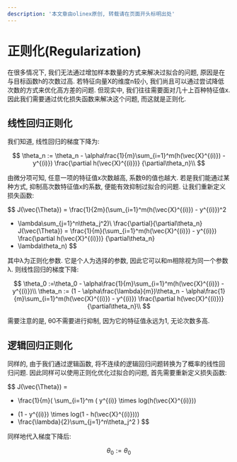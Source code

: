 ```yaml
---
description: '本文章由olinex原创, 转载请在页面开头标明出处'
---
```


# 正则化\(Regularization\)

在很多情况下, 我们无法通过增加样本数量的方式来解决过拟合的问题, 原因是在与目标函数h的次数过高. 若特征向量X的维度n较小, 我们尚且可以通过尝试降低次数的方式来优化高方差的问题. 但现实中, 我们往往需要面对几十上百种特征值x. 因此我们需要通过优化损失函数来解决这个问题, 而这就是正则化.

## 线性回归正则化

我们知道, 线性回归的梯度下降为:

$$
\theta_n := \theta_n - \alpha\frac{1}{m}\sum_{i=1}^m(h(\vec{X}^{(i)}) - y^{(i)})
\frac{\partial h(\vec{X}^{(i)})}
{\partial\theta_n}\\
$$

由微分项可知, 任意一项的特征值x次数越高, 系数θ的值也越大. 若是我们能通过某种方式, 抑制高次数特征值x的系数, 便能有效抑制过拟合的问题. 让我们重新定义损失函数:

$$
J(\vec{\Theta}) = 
\frac{1}{2m}(\sum_{i=1}^m(h(\vec{X}^{(i)}) - y^{(i)})^2
 + \lambda\sum_{j=1}^n\theta_j^2)\\
\frac{\partial}{\partial\theta_n}
J(\vec{\Theta}) = 
\frac{1}{m}(\sum_{i=1}^m(h(\vec{X}^{(i)}) - y^{(i)})
\frac{\partial h(\vec{X}^{(i)})}
{\partial\theta_n}
+ \lambda\theta_n)
$$

其中λ为正则化参数. 它是个人为选择的参数, 因此它可以和m相除视为同一个参数λ. 则线性回归的梯度下降:

$$
\theta_0 :=\theta_0 - \alpha\frac{1}{m}\sum_{i=1}^m(h(\vec{X}^{(i)}) - y^{(i)})\\
\theta_n := (1 - \alpha\frac{\lambda}{m})\theta_n - \alpha\frac{1}{m}\sum_{i=1}^m(h(\vec{X}^{(i)}) - y^{(i)})
\frac{\partial h(\vec{X}^{(i)})}
{\partial\theta_n}\\
$$

需要注意的是, θ0不需要进行抑制, 因为它的特征值永远为1, 无论次数多高. 

## 逻辑回归正则化

同样的, 由于我们通过逻辑函数, 将不连续的逻辑回归问题转换为了概率的线性回归问题. 因此同样可以使用正则化优化过拟合的问题, 首先需要重新定义损失函数:

$$
J(\vec{\Theta}) = 
 - \frac{1}{m}(
\sum_{i=1}^m
(
y^{(i)} \times log(h(\vec{X}^{(i)}))
+ (1 - y^{(i)}) \times log(1 - h(\vec{X}^{(i)})))
+  \frac{\lambda}{2}\sum_{j=1}^n\theta_j^2
)
$$

同样地代入梯度下降后:

$$
\theta_0 := \theta_0
$$

